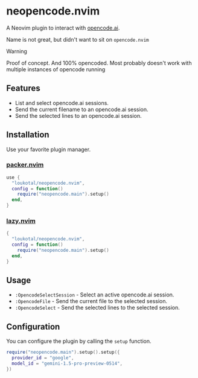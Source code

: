 # neopencode.nvim

A Neovim plugin to interact with [opencode.ai](https://opencode.ai).

Name is not great, but didn't want to sit on `opencode.nvim`

> [!warning]
> Proof of concept. And 100% opencoded.
> Most probably doesn't work with multiple instances of opencode running

## Features

- List and select opencode.ai sessions.
- Send the current filename to an opencode.ai session.
- Send the selected lines to an opencode.ai session.

## Installation

Use your favorite plugin manager.

### [packer.nvim](https://github.com/wbthomason/packer.nvim)

```lua
use {
  "loukotal/neopencode.nvim",
  config = function()
    require("neopencode.main").setup()
  end,
}
```

### [lazy.nvim](https://github.com/folke/lazy.nvim)

```lua
{
  "loukotal/neopencode.nvim",
  config = function()
    require("neopencode.main").setup()
  end,
}
```

## Usage

- `:OpencodeSelectSession` - Select an active opencode.ai session.
- `:OpencodeFile` - Send the current file to the selected session.
- `:OpencodeSelect` - Send the selected lines to the selected session.

## Configuration

You can configure the plugin by calling the `setup` function.

```lua
require("neopencode.main").setup().setup({
  provider_id = "google",
  model_id = "gemini-1.5-pro-preview-0514",
})
```


